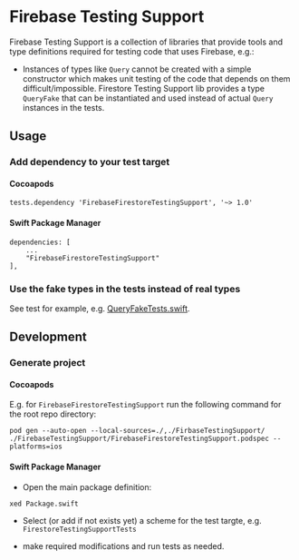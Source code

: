 # Firebase Testing Support

Firebase Testing Support is a collection of libraries that provide tools and type definitions required for testing code that uses Firebase, e.g.:

- Instances of types like `Query` cannot be created with a simple constructor which makes unit testing of the code that depends on them difficult/impossible. Firestore Testing Support lib provides a type `QueryFake` that can be instantiated and used instead of actual `Query` instances in the tests.

## Usage

### Add dependency to your test target

#### Cocoapods

```
tests.dependency 'FirebaseFirestoreTestingSupport', '~> 1.0'
```

#### Swift Package Manager

```
dependencies: [
    ...
    "FirebaseFirestoreTestingSupport"
],

```

### Use the fake types in the tests instead of real types

See test for example, e.g. [QueryFakeTests.swift](../FirebaseTestingSupport/Firestore/Tests/QueryFakeTests.swift).

## Development

### Generate project

#### Cocoapods

E.g. for `FirebaseFirestoreTestingSupport` run the following command for the root repo directory:

```
pod gen --auto-open --local-sources=./,./FirbaseTestingSupport/ ./FirebaseTestingSupport/FirebaseFirestoreTestingSupport.podspec --platforms=ios
```

#### Swift Package Manager

- Open the main package definition:

```
xed Package.swift
```

- Select (or add if not exists yet) a scheme for the test targte, e.g. `FirestoreTestingSupportTests`

- make required modifications and run tests as needed.